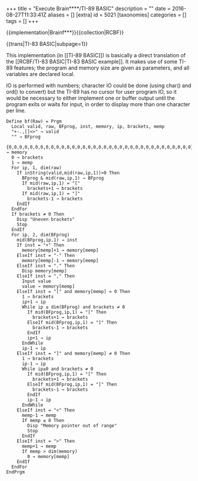 +++
title = "Execute Brain****/TI-89 BASIC"
description = ""
date = 2016-08-27T11:33:41Z
aliases = []
[extra]
id = 5021
[taxonomies]
categories = []
tags = []
+++

{{implementation|Brainf***}}{{collection|RCBF}}

{{trans|TI-83 BASIC|subpage=1}}

This implementation (in [[TI-89 BASIC]]) is basically a direct translation of the [[RCBF/TI-83 BASIC|TI-83 BASIC example]]. It makes use of some TI-89 features; the program and memory size are given as parameters, and all variables are declared local.

IO is performed with numbers; character IO could be done (using char() and ord() to convert) but the TI-89 has no cursor for user program IO, so it would be necessary to either implement one or buffer output until the program exits or waits for input, in order to display more than one character per line.


```ti89b
Define bf(Raw) = Prgm
  Local valid, raw, BFprog, inst, memory, ip, brackets, memp
  "+-.,[]<>" → valid
  "" → BFprog
  {0,0,0,0,0,0,0,0,0,0,0,0,0,0,0,0,0,0,0,0,0,0,0,0,0,0,0,0,0,0,0,0,0,0,0} → memory
  0 → brackets
  1 → memp
  For ip, 1, dim(raw)
    If inString(valid,mid(raw,ip,1))>0 Then
      BFprog & mid(raw,ip,1) → BFprog
      If mid(raw,ip,1) = "["
        brackets+1 → brackets
      If mid(raw,ip,1) = "]"
        brackets-1 → brackets
    EndIf
  EndFor
  If brackets ≠ 0 Then
    Disp "Uneven brackets"
    Stop
  EndIf
  For ip, 2, dim(BFprog)
    mid(BFprog,ip,1) → inst
    If inst = "+" Then
      memory[memp]+1 → memory[memp]
    ElseIf inst = "-" Then
      memory[memp]-1 → memory[memp]
    ElseIf inst = "." Then
      Disp memory[memp]
    ElseIf inst = "," Then
      Input value
      value → memory[memp]
    ElseIf inst = "[" and memory[memp] = 0 Then
      1 → brackets
      ip+1 → ip
      While ip ≤ dim(BFprog) and brackets ≠ 0
        If mid(BFprog,ip,1) = "[" Then
          brackets+1 → brackets
        ElseIf mid(BFprog,ip,1) = "]" Then
          brackets-1 → brackets
        EndIf
        ip+1 → ip
      EndWhile
      ip-1 → ip
    ElseIf inst = "]" and memory[memp] ≠ 0 Then
      1 → brackets
      ip-1 → ip
      While ip≥0 and brackets ≠ 0
        If mid(BFprog,ip,1) = "[" Then
          brackets+1 → brackets
        ElseIf mid(BFprog,ip,1) = "]" Then
          brackets-1 → brackets
        EndIf
        ip-1 → ip
      EndWhile
    ElseIf inst = "<" Then
      memp-1 → memp
      If memp ≤ 0 Then
        Disp "Memory pointer out of range"
        Stop
      EndIf
    ElseIf inst = ">" Then
      memp+1 → memp
      If memp > dim(memory)
        0 → memory[memp]
    EndIf
  EndFor
EndPrgm
```

